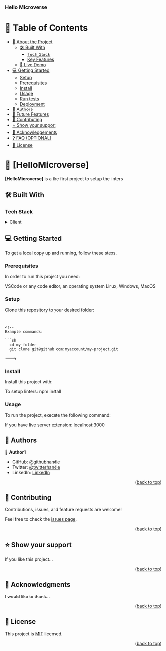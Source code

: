 <a name="readme-top"></a>

<!--
HOW TO USE:
This is an example of how you may give instructions on setting up your project locally.

Modify this file to match your project and remove sections that don't apply.

REQUIRED SECTIONS:
- Table of Contents
- About the Project
  - Built With
  - Live Demo
- Getting Started
- Authors
- Future Features
- Contributing
- Show your support
- Acknowledgements
- License

OPTIONAL SECTIONS:
- FAQ

After you're finished please remove all the comments and instructions!
-->



  <h3><b>Hello Microverse</b></h3>

<!-- TABLE OF CONTENTS -->

# 📗 Table of Contents

- [📖 About the Project](#about-project)
  - [🛠 Built With](#built-with)
    - [Tech Stack](#tech-stack)
    - [Key Features](#key-features)
  - [🚀 Live Demo](#live-demo)
- [💻 Getting Started](#getting-started)
  - [Setup](#setup)
  - [Prerequisites](#prerequisites)
  - [Install](#install)
  - [Usage](#usage)
  - [Run tests](#run-tests)
  - [Deployment](#triangular_flag_on_post-deployment)
- [👥 Authors](#authors)
- [🔭 Future Features](#future-features)
- [🤝 Contributing](#contributing)
- [⭐️ Show your support](#support)
- [🙏 Acknowledgements](#acknowledgements)
- [❓ FAQ (OPTIONAL)](#faq)
- [📝 License](#license)

<!-- PROJECT DESCRIPTION -->

# 📖 [HelloMicroverse] <a name="about-project"></a>


**[HelloMicroverse]** is a the first project to setup the linters


## 🛠 Built With <a name="HTML, CSS"></a>

### Tech Stack <a name="Linter"></a>

<details>
  <summary>Client</summary>
  <ul>
    <li><a href="https://reactjs.org/">HTML/CSS</a></li>
  </ul>
</details>

<!-- GETTING STARTED -->

## 💻 Getting Started <a name="getting-started"></a>

To get a local copy up and running, follow these steps.

### Prerequisites

In order to run this project you need:

VSCode or any code editor, an operating system Linux, Windows, MacOS
<!--
Example command:

```sh
 gem install rails
```
 -->

### Setup

Clone this repository to your desired folder:

```git clone git@github.com:Hamdullah-Andar/HelloMicroverse.git


<!--
Example commands:

```sh
  cd my-folder
  git clone git@github.com:myaccount/my-project.git
```
--->

### Install

Install this project with:

To setup linters: npm install
<!--
Example command:

```sh
  cd my-project
  gem install
```
--->

### Usage

To run the project, execute the following command:

If you have live server extension: localhost:3000
<!--
Example command:

```sh
  rails server
```
--->

<!-- AUTHORS -->

## 👥 Authors <a name="authors"></a>

👤 **Author1**

- GitHub: [@githubhandle](https://github.com/Hamdullah-Andar)
- Twitter: [@twitterhandle](https://twitter.com/HamdullahAndar)
- LinkedIn: [LinkedIn](https://www.linkedin.com/in/hamdullah-andar-98b35894/)


<p align="right">(<a href="#readme-top">back to top</a>)</p>

<!-- CONTRIBUTING -->

## 🤝 Contributing <a name="contributing"></a>

Contributions, issues, and feature requests are welcome!

Feel free to check the [issues page](../../issues/).

<p align="right">(<a href="#readme-top">back to top</a>)</p>

<!-- SUPPORT -->

## ⭐️ Show your support <a name="support"></a>

If you like this project...

<p align="right">(<a href="#readme-top">back to top</a>)</p>

<!-- ACKNOWLEDGEMENTS -->

## 🙏 Acknowledgments <a name="acknowledgements"></a>

I would like to thank...

<p align="right">(<a href="#readme-top">back to top</a>)</p>


<!-- LICENSE -->

## 📝 License <a name="license"></a>

This project is [MIT](./LICENSE) licensed.


<p align="right">(<a href="#readme-top">back to top</a>)</p>
